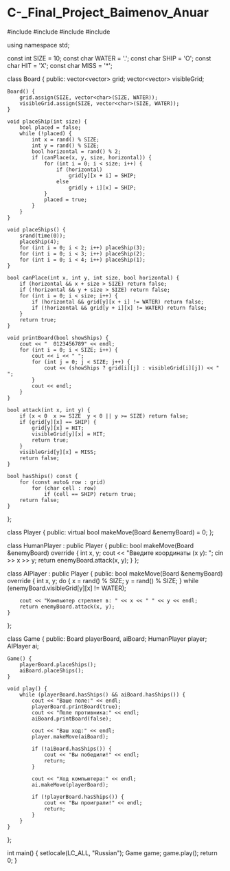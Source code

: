 # C-_Final_Project_Baimenov_Anuar
#include <iostream>
#include <vector>
#include <ctime>
#include <cstdlib>

using namespace std;

const int SIZE = 10;
const char WATER = '.';
const char SHIP = 'O';
const char HIT = 'X';
const char MISS = '*';

class Board {
public:
    vector<vector<char>> grid;
    vector<vector<char>> visibleGrid;

    Board() {
        grid.assign(SIZE, vector<char>(SIZE, WATER));
        visibleGrid.assign(SIZE, vector<char>(SIZE, WATER));
    }

    void placeShip(int size) {
        bool placed = false;
        while (!placed) {
            int x = rand() % SIZE;
            int y = rand() % SIZE;
            bool horizontal = rand() % 2;
            if (canPlace(x, y, size, horizontal)) {
                for (int i = 0; i < size; i++) {
                    if (horizontal)
                        grid[y][x + i] = SHIP;
                    else
                        grid[y + i][x] = SHIP;
                }
                placed = true;
            }
        }
    }

    void placeShips() {
        srand(time(0));
        placeShip(4);
        for (int i = 0; i < 2; i++) placeShip(3);
        for (int i = 0; i < 3; i++) placeShip(2);
        for (int i = 0; i < 4; i++) placeShip(1);
    }

    bool canPlace(int x, int y, int size, bool horizontal) {
        if (horizontal && x + size > SIZE) return false;
        if (!horizontal && y + size > SIZE) return false;
        for (int i = 0; i < size; i++) {
            if (horizontal && grid[y][x + i] != WATER) return false;
            if (!horizontal && grid[y + i][x] != WATER) return false;
        }
        return true;
    }

    void printBoard(bool showShips) {
        cout << "  0123456789" << endl;
        for (int i = 0; i < SIZE; i++) {
            cout << i << " ";
            for (int j = 0; j < SIZE; j++) {
                cout << (showShips ? grid[i][j] : visibleGrid[i][j]) << " ";
            }
            cout << endl;
        }
    }

    bool attack(int x, int y) {
        if (x < 0  x >= SIZE  y < 0 || y >= SIZE) return false;
        if (grid[y][x] == SHIP) {
            grid[y][x] = HIT;
            visibleGrid[y][x] = HIT;
            return true;
        }
        visibleGrid[y][x] = MISS;
        return false;
    }

    bool hasShips() const {
        for (const auto& row : grid)
            for (char cell : row)
                if (cell == SHIP) return true;
        return false;
    }
};

class Player {
public:
    virtual bool makeMove(Board &enemyBoard) = 0;
};

class HumanPlayer : public Player {
public:
    bool makeMove(Board &enemyBoard) override {
        int x, y;
        cout << "Введите координаты (x y): ";
        cin >> x >> y;
        return enemyBoard.attack(x, y);
    }
};

class AIPlayer : public Player {
public:
    bool makeMove(Board &enemyBoard) override {
        int x, y;
        do {
            x = rand() % SIZE;
            y = rand() % SIZE;
        } while (enemyBoard.visibleGrid[y][x] != WATER);
        
        cout << "Компьютер стреляет в: " << x << " " << y << endl;
        return enemyBoard.attack(x, y);
    }
};

class Game {
public:
    Board playerBoard, aiBoard;
    HumanPlayer player;
    AIPlayer ai;

    Game() {
        playerBoard.placeShips();
        aiBoard.placeShips();
    }

    void play() {
        while (playerBoard.hasShips() && aiBoard.hasShips()) {
            cout << "Ваше поле:" << endl;
            playerBoard.printBoard(true);
            cout << "Поле противника:" << endl;
            aiBoard.printBoard(false);
            
            cout << "Ваш ход:" << endl;
            player.makeMove(aiBoard);
            
            if (!aiBoard.hasShips()) {
                cout << "Вы победили!" << endl;
                return;
            }
            
            cout << "Ход компьютера:" << endl;
            ai.makeMove(playerBoard);
            
            if (!playerBoard.hasShips()) {
                cout << "Вы проиграли!" << endl;
                return;
            }
        }
    }
};

int main() {
    setlocale(LC_ALL, "Russian");
    Game game;
    game.play();
    return 0;
}
